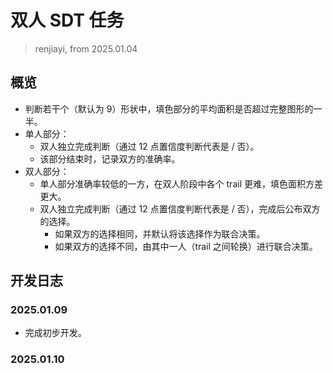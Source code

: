 # 双人 SDT 任务
> renjiayi, from 2025.01.04

## 概览
- 判断若干个（默认为 9）形状中，填色部分的平均面积是否超过完整图形的一半。
- 单人部分：
    - 双人独立完成判断（通过 12 点置信度判断代表是 / 否）。
    - 该部分结束时，记录双方的准确率。
- 双人部分：
    - 单人部分准确率较低的一方，在双人阶段中各个 trail 更难，填色面积方差更大。
    - 双人独立完成判断（通过 12 点置信度判断代表是 / 否），完成后公布双方的选择。
        - 如果双方的选择相同，并默认将该选择作为联合决策。
        - 如果双方的选择不同，由其中一人（trail 之间轮换）进行联合决策。

## 开发日志
### 2025.01.09
- 完成初步开发。

### 2025.01.10

